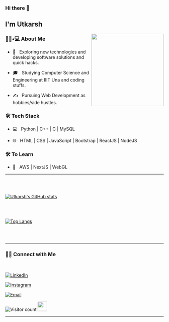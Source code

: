### Hi there 👋<h2> I'm Utkarsh</h2>

<img align='right' src="https://media.giphy.com/media/M9gbBd9nbDrOTu1Mqx/giphy.gif" width="230">

<h3> 👨🏻•💻 About Me </h3>



- 🤔 &nbsp; Exploring new technologies and developing software solutions and quick hacks.

- 🎓 &nbsp; Studying Computer Science and Engineering at IIIT Una and coding stuffs.

<!-- - 🌱 &nbsp; Learning about . -->

- ✍️ &nbsp; Pursuing Web Development as hobbies/side hustles.



<h3>🛠 Tech Stack</h3>



- 💻 &nbsp; Python | C++ | C | MySQL

- 🌐 &nbsp; HTML | CSS | JavaScript | Bootstrap | ReactJS | NodeJS

<!--

- 🛢 &nbsp; MySQL | MongoDB

- 🔧 &nbsp; Git | Markdown | Selenium | Tidyverse

- 🖥 &nbsp; Illustrator| Photoshop | InDesign

-->



<h3>🛠 To Learn</h3>

- 🔧 &nbsp; AWS | NextJS | WebGL

<hr>



<br/><br/>


[![Utkarsh's GitHub stats](https://github-readme-stats.vercel.app/api?username=utkarsh314&count_private=true)](https://github.com/anuraghazra/github-readme-stats)




<br/>

<br/>

<!-- <img src="https://github.com/nirala69/nirala69/blob/master/70804f7e25b11f29db904f2fa7b4cd9d.gif" width="350" align='right'> -->

[![Top Langs](https://github-readme-stats.vercel.app/api/top-langs/?username=utkarsh314&layout=compact&langs_count=10)](https://github.com/anuraghazra/github-readme-stats)




<br><br>



<hr>



<h3> 🤝🏻 Connect with Me </h3>

<br>



<p align="center">

<!-- <a href="https://shivammalpani.netlify.app/"><img alt="Website" src="https://img.shields.io/badge/shivammalpani.netlify.app-black?style=flat-square&logo=google-chrome"></a> -->

<a href="https://www.linkedin.com/in/utkarsh-shukla-317509191/"><img alt="LinkedIn" src="https://img.shields.io/badge/LinkedIn-Utkarsh%20Shukla-blue?style=flat-square&logo=linkedin"></a>

<a href="https://www.instagram.com/utkarshshukla59/"><img alt="Instagram" src="https://img.shields.io/badge/Instagram-Utkarsh Shukla-black?style=flat-square&logo=instagram"></a>

<a href="mailto:utkarshshukla707@gmail.com"><img alt="Email" src="https://img.shields.io/badge/Email-utkarshshukla707@gmail.com-blue?style=flat-square&logo=gmail"></a>

</p>





![Visitor count](https://visitor-badge.laobi.icu/badge?page_id=utkarsh314.utkarsh314)   <img src="https://media.giphy.com/media/dxn6fRlTIShoeBr69N/giphy.gif" width="30">





<hr>


